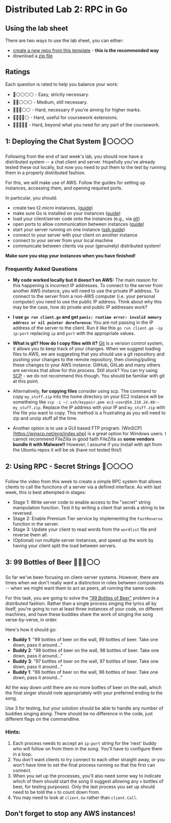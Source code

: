 # Distributed Lab 2: RPC in Go

## Using the lab sheet

There are two ways to use the lab sheet, you can either:

- [create a new repo from this template](https://github.com/UoB-CSA/distributed-lab-2/generate) - **this is the recommended way**
- download a [zip file](https://github.com/UoB-CSA/distributed-lab-2/archive/master.zip)

## Ratings

Each question is rated to help you balance your work:

- :red_circle::white_circle::white_circle::white_circle::white_circle: - Easy, strictly necessary.
- :red_circle::red_circle::white_circle::white_circle::white_circle: - Medium, still necessary.
- :red_circle::red_circle::red_circle::white_circle::white_circle: - Hard, necessary if you're aiming for higher marks.
- :red_circle::red_circle::red_circle::red_circle::white_circle: - Hard, useful for coursework extensions.
- :red_circle::red_circle::red_circle::red_circle::red_circle: - Hard, beyond what you need for any part of the coursework.

## 1: Deploying the Chat System :red_circle::white_circle::white_circle::white_circle::white_circle:

Following from the end of last week's lab, you should now have a distributed
system -- a chat client and server. Hopefully you've already tested these out 
locally, but now you need to put them to the test by running them in a properly
distributed fashion.

For this, we will make use of AWS. Follow the guides for setting
up instances, accessing them, and opening required ports.

In particular, you should:

+ create two t2.micro instances, ([guide](https://github.com/UoB-CSA/setup-guides/blob/master/aws/create-instance.md))
+ make sure Go is installed on your instances ([guide](https://github.com/UoB-CSA/setup-guides/blob/master/go-install/aws.md#setup-instructions-for-aws-ubuntu-2004-lts-focal))
+ load your client/server code onto the instances (e.g., via [git](https://www.ole.bris.ac.uk/bbcswebdav/users/csxdb/pub/git/index.html))
+ open ports to allow communication between instances ([guide](https://github.com/UoB-CSA/setup-guides/blob/master/aws/ports.md))
+ start your server running on one instance ([ssh guide](https://github.com/UoB-CSA/setup-guides/blob/master/aws/access-instance.md))
+ connect to your server with your client on another instance
+ connect to your server from your local machine
+ communicate between clients via your (genuinely) distributed system!

**Make sure you stop your instances when you have finished!**

### Frequently Asked Questions

- **My code worked locally but it doesn't on AWS:** The main reason for this happening is incorrect IP addresses. To connect to the server from another AWS instance, you will need to use the private IP address. To connect to the server from a non-AWS computer (i.e. your personal computer) you need to use the public IP address. Think about why this may be the case, how do private and public IP addresses work?

- **I use `go run client.go` and get `panic: runtime error: invalid memory address or nil pointer dereference`:** You are not passing in the IP address of the server to the client. Run it like this `go run client.go -ip ip:port` replacing `ip` and `port` with the appropriate values.

- **What is git? How do I copy files with it?** [Git](https://cs-uob.github.io/COMS10012/exercises/part1/git/index.html) is a version control system, it allows you to keep track of your changes. When we suggest loading files to AWS, we are suggesting that you should use a git repository and pushing your changes to the remote repository, then cloning/pulling these changes to your AWS instance. GitHub, GitLab and many others are services that allow for this process. Still stuck? You can try using [SCP](https://linuxize.com/post/how-to-use-scp-command-to-securely-transfer-files/) - we do not recommend this though. You should be familiar with git at this point.
  
- Alternatively, **for copying files** consider using scp. The command to copy `my_stuff.zip` into the home directory on your EC2 instance will be sometheing like `scp -i ~/.ssh/keypair.pem ec2-user@54.210.24.40:~ my_stuff.zip`. Replace the IP address with your IP and `my_stuff.zip` with the file you want to copy. This method is a frustrating as you will need to zip and unzip stuff all the time.

- Another option is to use a GUI based FTP program. (WinSCP)[https://winscp.net/eng/index.php] is a great option for Windows users. I cannot recommend FileZilla in good faith FileZilla as **some vendors bundle it with Malware!!** However, I assume if you install with apt from the Ubuntu repos it will be ok (have not tested this!)


## 2: Using RPC - Secret Strings :red_circle::white_circle::white_circle::white_circle::white_circle:

Follow the video from this week to create a simple RPC system that allows
clients to call the functions of a server via a defined interface. As with last
week, this is best attempted in stages:

+ Stage 1: Write server code to enable access to the "secret" string
manipulation function. Test it by writing a client that sends a string to be
reversed.
+ Stage 2: Enable Premium Tier service by implementing the `FastReverse`
function in the server.
+ Stage 3: Update your client to read words from the `wordlist` file and reverse them all.
+ (Optional) run multiple server instances, and speed up the work by
having your client split the load between servers.

## 3: 99 Bottles of Beer :red_circle::red_circle::red_circle::white_circle::white_circle:

So far we've been focusing on client-server systems. However, there are times
when we don't really want a distinction in roles between components -- when we
might want them to act as peers, all running the same code.

For this task, you are going to solve the ["99 Bottles of
Beer"](https://en.wikipedia.org/wiki/99_Bottles_of_Beer) problem in a
distributed fashion. Rather than a single process singing the lyrics all by itself,
you're going to run at least three instances of your code, on different
machines, and have these buddies share the work of singing the song
verse-by-verse, in order. 

Here's how it should go:

+ **Buddy 1**: "99 bottles of beer on the wall, 99 bottles of beer. Take one down, pass it around..."
+ **Buddy 2**: "98 bottles of beer on the wall, 98 bottles of beer. Take one down, pass it around..."
+ **Buddy 3**: "97 bottles of beer on the wall, 97 bottles of beer. Take one down, pass it around..."
+ **Buddy 1**: "96 bottles of beer on the wall, 96 bottles of beer. Take one down, pass it around..."

All the way down until there are no more bottles of beer on the wall, which the
final singer should note appropriately with your preferred ending to the song.

Use 3 for testing, but your solution should be able to handle any number of
buddies singing along. There should be no difference in the code, just different
flags on the commandline.

### Hints: 

1. Each process needs to accept an `ip:port` string for the 'next' buddy who will
follow on from them in the song. You'll have to configure them in a loop. 
2. You don't want clients to try connect to each other straight away, or you
won't have time to set the final process running so that the first can connect.
3. When you set up the processes, you'll also need some way to indicate which of them 
should start the song (I suggest allowing any `n` bottles of beer, for testing purposes). 
Only the last process you set up should need to be told the `n` to count down from.
4. You may need to look at `client.Go` rather than `client.Call`.

## Don't forget to stop any AWS instances!
